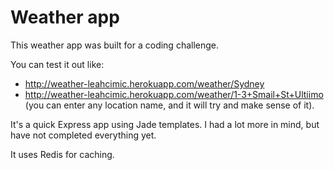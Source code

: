 # Weather app

This weather app was built for a coding challenge.

You can test it out like:

* http://weather-leahcimic.herokuapp.com/weather/Sydney
* http://weather-leahcimic.herokuapp.com/weather/1-3+Smail+St+Ultiimo (you can enter any location name, and it will try and make sense of it).

It's a quick Express app using Jade templates. I had a lot more in mind, but have not completed everything yet.

It uses Redis for caching.
